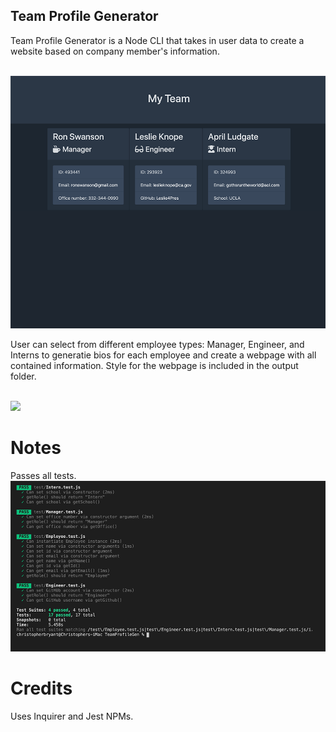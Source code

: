 ## Team Profile Generator

Team Profile Generator is a Node CLI that takes in user data to create a website based on company member's information.

<br>
<img src="https://raw.githubusercontent.com/csbryant/TeamProfileGen/master/assets/images/SitePhoto.png" />
<br>

User can select from different employee types: Manager, Engineer, and Interns to generatie bios for each employee and create a webpage with all contained information. Style for the webpage is included in the output folder.

<br>
<img src="https://raw.githubusercontent.com/csbryant/TeamProfileGen/master/assets/images/Untitled_ Sep 10, 2020 3_13 PM.gif" />
<br>


# Notes

Passes all tests.
<br>
<img src="https://raw.githubusercontent.com/csbryant/TeamProfileGen/master/assets/images/testpast.png" />
<br>

# Credits

Uses Inquirer and Jest NPMs.
